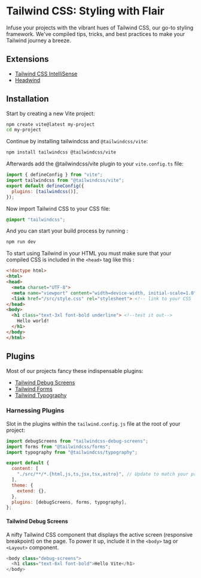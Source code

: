 # Tailwind CSS: Styling with Flair

Infuse your projects with the vibrant hues of Tailwind CSS, our go-to styling framework. We've compiled tips, tricks, and best practices to make your Tailwind journey a breeze.

## Extensions

- [Tailwind CSS IntelliSense](https://marketplace.visualstudio.com/items?itemName=bradlc.vscode-tailwindcss)
- [Headwind](https://marketplace.visualstudio.com/items?itemName=heybourn.headwind)

## Installation

Start by creating a new Vite project:

```bash
npm create vite@latest my-project
cd my-project
```

Continue by installing tailwindcss and ``@tailwindcss/vite``:

```bash
npm install tailwindcss @tailwindcss/vite
```

Afterwards add the @tailwindcss/vite plugin to your ``vite.config.ts`` file:

```js
import { defineConfig } from "vite";
import tailwindcss from "@tailwindcss/vite";
export default defineConfig({
  plugins: [tailwindcss()],
});
```

Now import Tailwind CSS to your CSS file:

```css
@import "tailwindcss";
```



And you can start your build process by running :

```bash
npm run dev
```

To start using Tailwind in your HTML you must make sure that your compiled CSS is included in the ``<head>`` tag like this :

```html
<!doctype html>
<html>
<head>
  <meta charset="UTF-8">
  <meta name="viewport" content="width=device-width, initial-scale=1.0">
  <link href="/src/style.css" rel="stylesheet"> <!-- link to your CSS -->
</head>
<body>
  <h1 class="text-3xl font-bold underline"> <!--test it out-->
    Hello world!
  </h1>
</body>
</html>
```

## Plugins

Most of our projects fancy these indispensable plugins:

- [Tailwind Debug Screens](https://github.com/jorenvanhee/tailwindcss-debug-screens)
- [Tailwind Forms](https://github.com/tailwindlabs/tailwindcss-forms)
- [Tailwind Typography](https://github.com/tailwindlabs/tailwindcss-typography)

### Harnessing Plugins

Slot in the plugins within the `tailwind.config.js` file at the root of your project:

```javascript
import debugScreens from "tailwindcss-debug-screens";
import forms from "@tailwindcss/forms";
import typography from "@tailwindcss/typography";

export default {
  content: [
    "./src/**/*.{html,js,ts,jsx,tsx,astro}", // Update to match your project structure
  ],
  theme: {
    extend: {},
  },
  plugins: [debugScreens, forms, typography],
};
```

#### Tailwind Debug Screens

A nifty Tailwind CSS component that displays the active screen (responsive breakpoint) on the page. To power it up, include it in the `<body>` tag or `<Layout>` component.

```js
<body class="debug-screens">
  <h1 class="text-6xl font-bold">Hello Vite</h1>
</body>

```


